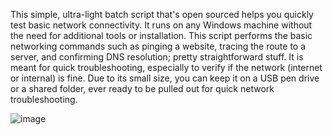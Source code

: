 This simple, ultra-light batch script that's open sourced helps you quickly test basic network connectivity. It runs on any Windows machine without the need for additional tools or installation. This script performs the basic networking commands such as pinging a website, tracing the route to a server, and confirming DNS resolution; pretty straightforward stuff. It is meant for quick troubleshooting, especially to verify if the network (internet or internal) is fine. Due to its small size, you can keep it on a USB pen drive or a shared folder, ever ready to be pulled out for quick network troubleshooting.




















![image](https://github.com/user-attachments/assets/892b3e8c-efe9-439b-a05a-bba8902b249b)


